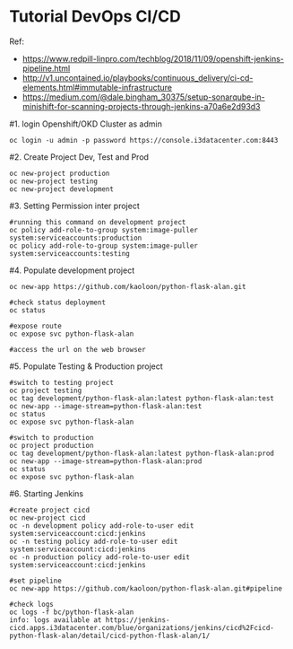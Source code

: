 # Tutorial DevOps CI/CD

Ref:
- https://www.redpill-linpro.com/techblog/2018/11/09/openshift-jenkins-pipeline.html
- http://v1.uncontained.io/playbooks/continuous_delivery/ci-cd-elements.html#immutable-infrastructure
- https://medium.com/@dale.bingham_30375/setup-sonarqube-in-minishift-for-scanning-projects-through-jenkins-a70a6e2d93d3


#1. login Openshift/OKD Cluster as admin
```
oc login -u admin -p password https://console.i3datacenter.com:8443
```

#2. Create Project Dev, Test and Prod
```
oc new-project production
oc new-project testing
oc new-project development
```

#3. Setting Permission inter project
```
#running this command on development project
oc policy add-role-to-group system:image-puller system:serviceaccounts:production
oc policy add-role-to-group system:image-puller system:serviceaccounts:testing
```

#4. Populate development project
```
oc new-app https://github.com/kaoloon/python-flask-alan.git

#check status deployment
oc status

#expose route
oc expose svc python-flask-alan

#access the url on the web browser
```

#5. Populate Testing & Production project
```
#switch to testing project
oc project testing
oc tag development/python-flask-alan:latest python-flask-alan:test
oc new-app --image-stream=python-flask-alan:test
oc status
oc expose svc python-flask-alan

#switch to production
oc project production
oc tag development/python-flask-alan:latest python-flask-alan:prod
oc new-app --image-stream=python-flask-alan:prod
oc status
oc expose svc python-flask-alan
```

#6. Starting Jenkins
```
#create project cicd
oc new-project cicd
oc -n development policy add-role-to-user edit system:serviceaccount:cicd:jenkins
oc -n testing policy add-role-to-user edit system:serviceaccount:cicd:jenkins
oc -n production policy add-role-to-user edit system:serviceaccount:cicd:jenkins

#set pipeline
oc new-app https://github.com/kaoloon/python-flask-alan.git#pipeline

#check logs
oc logs -f bc/python-flask-alan
info: logs available at https://jenkins-cicd.apps.i3datacenter.com/blue/organizations/jenkins/cicd%2Fcicd-python-flask-alan/detail/cicd-python-flask-alan/1/
```

